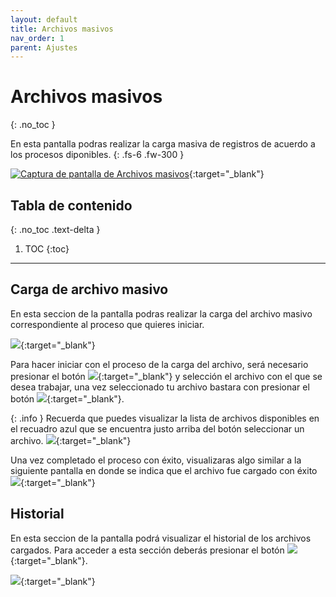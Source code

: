 ```yaml
---
layout: default
title: Archivos masivos
nav_order: 1
parent: Ajustes
---
```


# Archivos masivos
{: .no_toc }

En esta pantalla podras realizar la carga masiva de registros de acuerdo a los procesos diponibles.
{: .fs-6 .fw-300 }

[![Captura de pantalla de Archivos masivos](../../assets/images/Archivos_masivos.png)](../../assets/images/archivos_masivos.png){:target="_blank"}

## Tabla de contenido
{: .no_toc .text-delta }

1. TOC
{:toc}

---

## Carga de archivo masivo

En esta seccion de la pantalla podras realizar la carga del archivo masivo correspondiente al proceso que quieres iniciar.

[![](../../assets/images/Archivo_masivo_cargar.png)](../../assets/images/Archivo_masivo_cargar.png){:target="_blank"}

Para hacer iniciar con el proceso de la carga del archivo, será necesario presionar el botón [![](../../assets/images/Archivo_masivo_cargar_boton.png)](../../assets/images/Archivo_masivo_cargar_boton.png){:target="_blank"} y selección el archivo con el que se desea trabajar, una vez seleccionado tu archivo bastara con presionar el botón [![](../../assets/images/Archivo_masivo_guardar.png)](../../assets/images/Archivo_masivo_guardar.png){:target="_blank"}.

{: .info }
Recuerda que puedes visualizar la lista de archivos disponibles en el recuadro azul que se encuentra justo arriba del botón seleccionar un archivo. 
[![](../../assets/images/Archivo_masivo_archivos_disponibles.png)](../../assets/images/Archivo_masivo_archivos_disponibles.png){:target="_blank"}

Una vez completado el proceso con éxito, visualizaras algo similar a la siguiente pantalla en donde se indica que el archivo fue cargado con éxito [![](../../assets/images/Archivo_masivo_archivo_guardado_con_exito.png)](../../assets/images/Archivo_masivo_archivo_guardado_con_exito.png){:target="_blank"}

## Historial

En esta seccion de la pantalla podrá visualizar el historial de los archivos cargados. Para acceder a esta sección deberás presionar el botón [![](../../assets/images/Archivo_masivo_boton_historial.png)](../../assets/images/Archivo_masivo_boton_historial.png){:target="_blank"}.



[![](../../assets/images/Archivo_masivo_historial.png)](../../assets/images/Archivo_masivo_historial.png){:target="_blank"}



